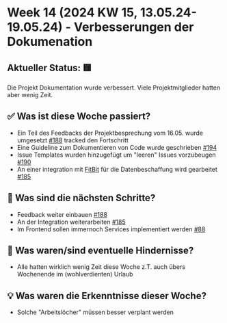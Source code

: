 # Week 14 (2024 KW 15, 13.05.24-19.05.24) - Verbesserungen der Dokumenation

## Aktueller Status: 🟨

Die Projekt Dokumentation wurde verbessert. Viele Projektmitglieder hatten aber wenig Zeit.

## ✅ Was ist diese Woche passiert?

- Ein Teil des Feedbacks der Projektbesprechung vom 16.05. wurde umgesetzt [#188](https://github.com/SE-TINF22B2/G5-DuoGradus/issues/188) tracked den Fortschritt
- Eine Guideline zum Dokumentieren von Code wurde geschrieben [#194](https://github.com/SE-TINF22B2/G5-DuoGradus/issues/194)
- Issue Templates wurden hinzugefügt um "leeren" Issues vorzubeugen [#190](https://github.com/SE-TINF22B2/G5-DuoGradus/issues/190)
- An einer integration mit [FitBit](https://www.fitbit.com/global/us/home) für die Datenbeschaffung wird gearbeitet [#185](https://github.com/SE-TINF22B2/G5-DuoGradus/issues/185)

## 👣 Was sind die nächsten Schritte?

- Feedback weiter einbauen [#188](https://github.com/SE-TINF22B2/G5-DuoGradus/issues/188)
- An der Integration weiterarbeiten [#185](https://github.com/SE-TINF22B2/G5-DuoGradus/issues/185)
- Im Frontend sollen immernoch Services implementiert werden [#88](https://github.com/SE-TINF22B2/G5-DuoGradus/issues/88)

## 🤺 Was waren/sind eventuelle Hindernisse?

- Alle hatten wirklich wenig Zeit diese Woche z.T. auch übers Wochenende im (wohlverdienten) Urlaub

## 💡 Was waren die Erkenntnisse dieser Woche?

- Solche "Arbeitslöcher" müssen besser verplant werden
